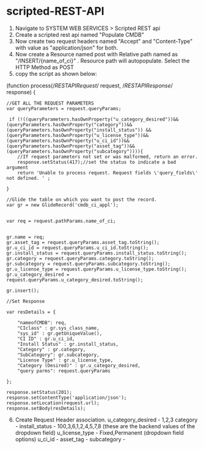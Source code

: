 # scripted-REST-API



1) Navigate to SYSTEM WEB SERVICES > Scripted REST api
2) Create a scripted rest api named "Populate CMDB"
3) Now create two request headers named "Accept" and "Content-Type" with value as "application/json" for both.
4) Now create a Resource named post with Relative path named as "/INSERT/{name_of_ci}" . Resource path will autopopulate. Select the HTTP Method as POST
5) copy the script as shown below:

(function process(/*RESTAPIRequest*/ request, /*RESTAPIResponse*/ response) {

	//GET ALL THE REQUEST PARAMETERS
	var queryParameters = request.queryParams;
	
	 if (!((queryParameters.hasOwnProperty("u_category_desired"))&&(queryParameters.hasOwnProperty("category"))&& (queryParameters.hasOwnProperty("install_status")) && (queryParameters.hasOwnProperty("u_license_type"))&&(queryParameters.hasOwnProperty("u_ci_id"))&&(queryParameters.hasOwnProperty("asset_tag"))&&(queryParameters.hasOwnProperty("subcategory")))){
        //If request parameters not set or was malformed, return an error.
        response.setStatus(417);//set the status to indicate a bad argument
        return 'Unable to process request. Request fields \'query_fields\' not defined. ' ;
            
    }
	
	//Glide the table on which you want to post the record.
	var gr = new GlideRecord('cmdb_ci_appl');
	
	
	var req = request.pathParams.name_of_ci;
	
		
	gr.name = req;
	gr.asset_tag = request.queryParams.asset_tag.toString();
	gr.u_ci_id = request.queryParams.u_ci_id.toString();
	gr.install_status = request.queryParams.install_status.toString();
	gr.category = request.queryParams.category.toString();
	gr.subcategory = request.queryParams.subcategory.toString();
	gr.u_license_type = request.queryParams.u_license_type.toString();
	gr.u_category_desired = request.queryParams.u_category_desired.toString();
	
	gr.insert();

	//Set Response
	
	var resDetails = {
		
		"nameofCMDB": req,
		"CIclass" : gr.sys_class_name,
		"sys_id" : gr.getUniqueValue(),
		"CI ID" : gr.u_ci_id,
		"Install Status" : gr.install_status,
		"Category" : gr.category,
		"SubCategory": gr.subcategory,
		"License Type" : gr.u_license_type,
		"Category (Desired)" : gr.u_category_desired,
		"query parms": request.queryParams
		
	};
	
	response.setStatus(201);
	response.setContentType('application/json');
	response.setLocation(request.url);
	response.setBody(resDetails);
	
  6) Create Request Header association. 
  u_category_desired - 1,2,3
  category - <leave it blank since it is a string field>
  install_status - 100,3,6,1,2,4,5,7,8  (these are the backend values of the dropdown field)
  u_license_type - 	Fixed,Permanent  (dropdown field options)
  u_ci_id - <leave it blank since it is a string field>
  asset_tag - <leave it blank since it is a string field>
  subcategory - <leave it blank since it is a string field>
  
  
